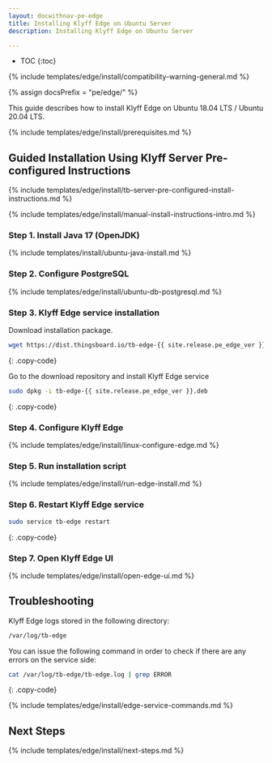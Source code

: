 ```yaml
---
layout: docwithnav-pe-edge
title: Installing Klyff Edge on Ubuntu Server
description: Installing Klyff Edge on Ubuntu Server

---
```


* TOC
{:toc}

{% include templates/edge/install/compatibility-warning-general.md %}

{% assign docsPrefix = "pe/edge/" %}

This guide describes how to install Klyff Edge on Ubuntu 18.04 LTS / Ubuntu 20.04 LTS.

{% include templates/edge/install/prerequisites.md %}

## Guided Installation Using Klyff Server Pre-configured Instructions

{% include templates/edge/install/tb-server-pre-configured-install-instructions.md %}

{% include templates/edge/install/manual-install-instructions-intro.md %}

### Step 1. Install Java 17 (OpenJDK) 

{% include templates/install/ubuntu-java-install.md %}

### Step 2. Configure PostgreSQL

{% include templates/edge/install/ubuntu-db-postgresql.md %}

### Step 3. Klyff Edge service installation

Download installation package.

```bash
wget https://dist.thingsboard.io/tb-edge-{{ site.release.pe_edge_ver }}.deb
```
{: .copy-code}

Go to the download repository and install Klyff Edge service

```bash
sudo dpkg -i tb-edge-{{ site.release.pe_edge_ver }}.deb
```
{: .copy-code}

### Step 4. Configure Klyff Edge

{% include templates/edge/install/linux-configure-edge.md %}

### Step 5. Run installation script

{% include templates/edge/install/run-edge-install.md %} 

### Step 6. Restart Klyff Edge service

```bash
sudo service tb-edge restart
```
{: .copy-code}

### Step 7. Open Klyff Edge UI

{% include templates/edge/install/open-edge-ui.md %} 

## Troubleshooting

Klyff Edge logs stored in the following directory:
 
```bash
/var/log/tb-edge
```

You can issue the following command in order to check if there are any errors on the service side:
 
```bash
cat /var/log/tb-edge/tb-edge.log | grep ERROR
```
{: .copy-code}

{% include templates/edge/install/edge-service-commands.md %} 

## Next Steps

{% include templates/edge/install/next-steps.md %}
